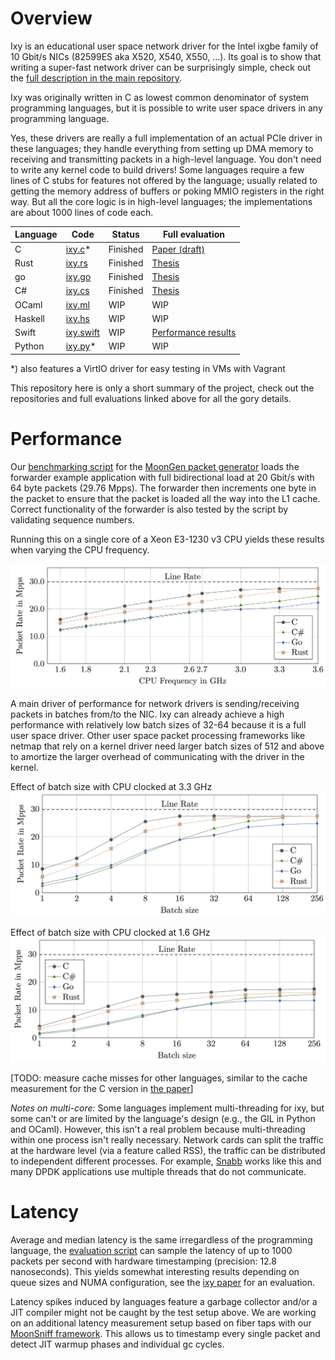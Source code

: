 Overview
=========

Ixy is an educational user space network driver for the Intel ixgbe family of 10 Gbit/s NICs (82599ES aka X520, X540, X550, ...).
Its goal is to show that writing a super-fast network driver can be surprisingly simple, check out the [full description in the main repository](https://github.com/emmericp/ixy).

Ixy was originally written in C as lowest common denominator of system programming languages, but it is possible to write user space drivers in any programming language.

Yes, these drivers are really a full implementation of an actual PCIe driver in these languages; they handle everything from setting up DMA memory to receiving and transmitting packets in a high-level language. You don't need to write any kernel code to build drivers!
Some languages require a few lines of C stubs for features not offered by the language; usually related to getting the memory address of buffers or poking MMIO registers in the right way. But all the core logic is in high-level languages; the implementations are about 1000 lines of code each.

| Language | Code                                                    | Status   | Full evaluation | 
|----------|---------------------------------------------------------|----------|-----------------|
| C        | [ixy.c](https://github.com/emmericp/ixy)*                | Finished | [Paper (draft)](https://www.net.in.tum.de/fileadmin/bibtex/publications/papers/ixy_paper_draft2.pdf) |
| Rust     | [ixy.rs](https://github.com/ixy-languages/ixy.rs)       | Finished | [Thesis](https://www.net.in.tum.de/fileadmin/bibtex/publications/theses/2018-ixy-rust.pdf) |
| go       | [ixy.go](https://github.com/ixy-languages/ixy.go)       | Finished | [Thesis](https://www.net.in.tum.de/fileadmin/bibtex/publications/theses/2018-ixy-go.pdf)
| C#       | [ixy.cs](https://github.com/ixy-languages/ixy.cs)       | Finished | [Thesis](https://www.net.in.tum.de/fileadmin/bibtex/publications/theses/2018-ixy-c-sharp.pdf)
| OCaml    | [ixy.ml](https://github.com/ixy-languages/ixy.ml)       | WIP      | WIP             |
| Haskell  | [ixy.hs](https://github.com/ixy-languages/ixy.hs)       | WIP      | WIP             |
| Swift    | [ixy.swift](https://github.com/ixy-languages/ixy.swift) | WIP      | [Performance results](https://github.com/ixy-languages/ixy.swift/tree/master/performance)             |
| Python   | [ixy.py](https://github.com/ixy-languages/ixy.py)*      | WIP      | WIP             |

*) also features a VirtIO driver for easy testing in VMs with Vagrant


This repository here is only a short summary of the project, check out the repositories and full evaluations linked above for all the gory details.


Performance
============
Our [benchmarking script](https://github.com/ixy-languages/benchmark-scripts) for the [MoonGen packet generator](https://github.com/emmericp/MoonGen) loads the forwarder example application with full bidirectional load at 20 Gbit/s with 64 byte packets (29.76 Mpps).
The forwarder then increments one byte in the packet to ensure that the packet is loaded all the way into the L1 cache.
Correct functionality of the forwarder is also tested by the script by validating sequence numbers.

Running this on a single core of a Xeon E3-1230 v3 CPU yields these results when varying the CPU frequency.

![CPU frequency vs. throughput](img/cpufreq.png)

A main driver of performance for network drivers is sending/receiving packets in batches from/to the NIC.
Ixy can already achieve a high performance with relatively low batch sizes of 32-64 because it is a full user space driver.
Other user space packet processing frameworks like netmap that rely on a kernel driver need larger batch sizes of 512 and above to amortize the larger overhead of communicating with the driver in the kernel.

Effect of batch size with CPU clocked at 3.3 GHz
![Performance with different batch sizes, CPU at 3.3 GHz](img/batchsize-3.3.png)

Effect of batch size with CPU clocked at 1.6 GHz
![Performance with different batch sizes, CPU at 1.6 GHz](img/batchsize-1.6.png)

[TODO: measure cache misses for other languages, similar to the cache measurement for the C version in [the paper](https://www.net.in.tum.de/fileadmin/bibtex/publications/papers/ixy_paper_draft2.pdf)]

*Notes on multi-core:* Some languages implement multi-threading for ixy, but some can't or are limited by the language's design (e.g., the GIL in Python and OCaml). However, this isn't a real problem because multi-threading within one process isn't really necessary.
Network cards can split the traffic at the hardware level (via a feature called RSS), the traffic can be distributed to independent different processes.
For example, [Snabb](https://github.com/snabbco/snabb) works like this and many DPDK applications use multiple threads that do not communicate.



Latency
=======

Average and median latency is the same irregardless of the programming language, the [evaluation script](https://github.com/ixy-languages/benchmark-scripts) can sample the latency of up to 1000 packets per second with hardware timestamping (precision: 12.8 nanoseconds).
This yields somewhat interesting results depending on queue sizes and NUMA configuration, see the [ixy paper](https://www.net.in.tum.de/fileadmin/bibtex/publications/papers/ixy_paper_draft2.pdf) for an evaluation.

Latency spikes induced by languages feature a garbage collector and/or a JIT compiler might not be caught by the test setup above.
We are working on an additional latency measurement setup based on fiber taps with our [MoonSniff framework](https://github.com/AP-Frank/MoonGen/tree/moonsniff). This allows us to timestamp every single packet and detect JIT warmup phases and individual gc cycles.
